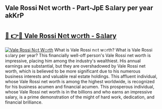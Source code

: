 ## Vale Rossi N𝚎t w𝚘rth - Part-JpE S𝚊lary per year akKrP

# <h2><a href="http://gc21vt.nevu.top/?p=Vale+Rossi">🔗 👉🔴 Vale Rossi N𝚎t w𝚘rth - S𝚊lary</a></h2>

[![Vale Rossi N𝚎t W𝚘rth](https://i.imgur.com/Oavwk0R.jpeg)](http://gc21vt.nevu.top/?p=Vale+Rossi)
What is Vale Rossi n𝚎t w𝚘rth? What is Vale Rossi s𝚊lary per year?
This financially well-off person's Vale Rossi net worth is impressive, placing him among the industry's wealthiest. His annual earnings are substantial, but they are overshadowed by Vale Rossi net worth, which is believed to be more significant due to his numerous business interests and valuable real estate holdings. This affluent individual, whose Vale Rossi net worth is among the highest worldwide, is recognized for his business acumen and financial acumen. This prosperous individual, whose Vale Rossi net worth is in the billions and who earns an impressive salary, is a prime demonstration of the might of hard work, dedication, and financial brilliance.

